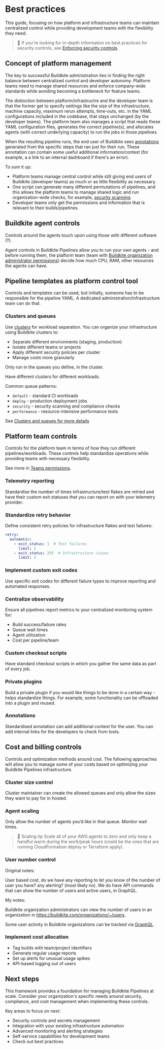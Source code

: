 # Best practices

This guide, focusing on how platform and infrastructure teams can maintain centralized control while providing development teams with the flexibility they need.

> 📘
> If you're looking for in-depth information on best practices for security controls, see [Enforcing security controls](/docs/pipelines/security/enforcing-security-controls).

## Concept of platform management

The key to successful Buildkite administration lies in finding the right balance between centralized control and developer autonomy. Platform teams need to manage shared resources and enforce company-wide standards while avoiding becoming a bottleneck for feature teams.

The distinction between platform/infrastructre and the developer team is that the former get to specify settings like the size of the infrastructure, machine capacity, maximum rerun attempts, time-outs, etc. in the YAML configurations included in the codebase, that stays unchanged (by the developer teams). The platform team also manages a script that reads these YAML configuration files, generates the correct pipeline(s), and allocates agents (with correct underlying capacity) to run the jobs in those pipelines.

When the resulting pipeline runs, the end user of Buildkite sees [annotations](/docs/agent/v3/cli-annotate) generated from the specific steps that ran just for their run. These annotation can contain some useful additional information/context (for example, a a link to an internal dashboard if there's an error).

To sum it up:

- Platform teams manage central control while still giving end users of Buildkite (developer teams) as much or as little flexibility as necessary.
- One script can generate many different permutations of pipelines, and this allows the platform teams to manage shared logic and run organization-wide checks, for example, [security scanning](https://buildkite.com/docs/pipelines/security/enforcing-security-controls#dependencies-and-package-management).
- Developer teams only get the permissions and information that is relevant to their builds/pipelines.

## Buildkite agent controls

Controls around the agents touch upon using those with different software (?).

Agent controls in Buildkite Pipelines allow you to run your own agents - and before running them, the platform team (team with [Buildkite organization administrator permissions](/docs/platform/team-management/permissions#manage-teams-and-permissions-organization-level-permissions)) decide how much CPU, RAM, other resources the agents can have.

## Pipeline templates as platform control tool

Controls and templates can be used, but initially, someone has to be responsible for the pipeline YAML. A dedicated administration/infrastructure team can do that.

### Clusters and queues

Use [clusters](/docs/pipelines/clusters) for workload separation. You can organize your infrastructure using Buildkite clusters to:

- Separate different environments (staging, production)
- Isolate different teams or projects
- Apply different security policies per cluster
- Manage costs more granularly

Only run in the queues you define, in the cluster.

Have different clusters for different workloads.

Common queue patterns:

- `default` - standard CI workloads
- `deploy` - production deployment jobs
- `security` - security scanning and compliance checks
- `performance` - resource-intensive performance tests

See [Clusters and queues for more details](/docs/pipelines/clusters#clusters-and-queues-best-practices)

## Platform team controls

Controls for the platform team in terms of how they run different pipelines/workloads. These controls help standardize operations while providing teams with necessary flexibility.

See more in [Teams permissions](/docs/platform/team-management/permissions#manage-teams-and-permissions).

### Telemetry reporting

Standardise the number of times infrastructure/test flakes are retried and have their custom exit statuses that you can report on with your telemetry provider.

### Standardize retry behavior

Define consistent retry policies for infrastructure flakes and test failures:
```yaml
retry:
  automatic:
    - exit_status: 1  # Test failures
      limit: 2
    - exit_status: 255  # Infrastructure issues
      limit: 3
```

### Implement custom exit codes

Use specific exit codes for different failure types to improve reporting and automated responses.

### Centralize observability

Ensure all pipelines report metrics to your centralized monitoring system for:

- Build success/failure rates
- Queue wait times
- Agent utilization
- Cost per pipeline/team

### Custom checkout scripts

Have standard checkout scripts in which you gather the same data as part of every job.

### Private plugins

Build a private plugin if you would like things to be done in a certain way - helps standardize things. For example, some functionality can be offloaded into a plugin and reused.

### Annotations

Standardised annotation can add additional context for the user. You can add internal links for the developers to check from tools.

## Cost and billing controls

Controls and optimization methods around cost. The following approaches will allow you to manage some of your costs based on optimizing your Buildkite Pipelines infrastructure.

### Cluster size control

Cluster maintainer can create the allowed queues and only allow the sizes they want to pay for in hosted.

### Agent scaling

Only allow the number of agents you’d like in that queue. Monitor wait times.

> 📘 Scaling tip
> Scale all of your AWS agents to zero and only keep a handful warm during the work/peak hours (could be the ones that are running CloudFormation deploy or Terraform apply).

### User number control

Original notes:

User based cost, do we have any reporting to let you know of the number of user you have? any alerting? (most likely no).
We do have API commands that can show the number of users and active users, in GraphQL.

My notes:

Buildkite organization administrators can view the number of users in an organization in https://buildkite.com/organizations/~/users.

Some user activity in Buildkite organizations can be tracked via [GraphQL](/docs/apis/graphql/cookbooks/organizations).

### Implement cost allocation

- Tag builds with team/project identifiers
- Generate regular usage reports
- Set up alerts for unusual usage spikes
- API-based logging out of users

## Next steps

This framework provides a foundation for managing Buildkite Pipelines at scale. Consider your organization's specific needs around security, compliance, and cost management when implementing these controls.

Key areas to focus on next:

- Security controls and secrets management
- Integration with your existing infrastructure automation
- Advanced monitoring and alerting strategies
- Self-service capabilities for development teams
- Check out best practices